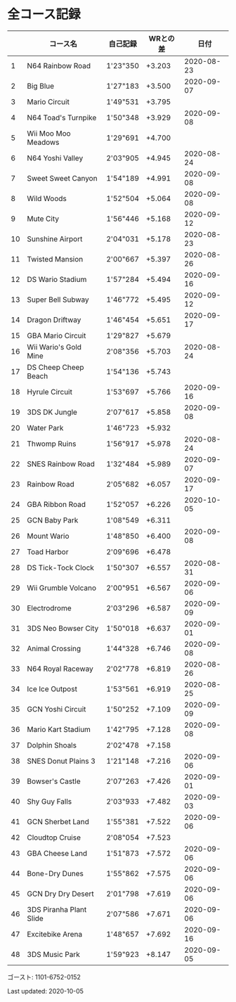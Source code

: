 # 全コース記録

||コース名|自己記録|WRとの差|日付
|--|--|--|--|--|
|1|N64 Rainbow Road|1'23"350|+3.203|2020-08-23|
|2|Big Blue|1'27"183|+3.500|2020-09-07|
|3|Mario Circuit|1'49"531|+3.795||
|4|N64 Toad's Turnpike|1'50"348|+3.929|2020-09-08|
|5|Wii Moo Moo Meadows|1'29"691|+4.700||
|6|N64 Yoshi Valley|2'03"905|+4.945|2020-08-24|
|7|Sweet Sweet Canyon|1'54"189|+4.991|2020-09-08|
|8|Wild Woods|1'52"504|+5.064|2020-09-08|
|9|Mute City|1'56"446|+5.168|2020-09-12|
|10|Sunshine Airport|2'04"031|+5.178|2020-08-23|
|11|Twisted Mansion|2'00"667|+5.397|2020-08-26|
|12|DS Wario Stadium|1'57"284|+5.494|2020-09-16|
|13|Super Bell Subway|1'46"772|+5.495|2020-09-12|
|14|Dragon Driftway|1'46"454|+5.651|2020-09-17|
|15|GBA Mario Circuit|1'29"827|+5.679||
|16|Wii Wario's Gold Mine|2'08"356|+5.703|2020-08-24|
|17|DS Cheep Cheep Beach|1'54"136|+5.743||
|18|Hyrule Circuit|1'53"697|+5.766|2020-09-16|
|19|3DS DK Jungle|2'07"617|+5.858|2020-09-08|
|20|Water Park|1'46"723|+5.932||
|21|Thwomp Ruins|1'56"917|+5.978|2020-08-24|
|22|SNES Rainbow Road|1'32"484|+5.989|2020-09-07|
|23|Rainbow Road|2'05"682|+6.057|2020-09-17|
|24|GBA Ribbon Road|1'52"057|+6.226|2020-10-05|
|25|GCN Baby Park|1'08"549|+6.311||
|26|Mount Wario|1'48"850|+6.400|2020-09-08|
|27|Toad Harbor|2'09"696|+6.478||
|28|DS Tick-Tock Clock|1'50"307|+6.557|2020-08-31|
|29|Wii Grumble Volcano|2'00"951|+6.567|2020-09-06|
|30|Electrodrome|2'03"296|+6.587|2020-09-09|
|31|3DS Neo Bowser City|1'50"018|+6.637|2020-09-01|
|32|Animal Crossing|1'44"328|+6.746|2020-09-08|
|33|N64 Royal Raceway|2'02"778|+6.819|2020-08-26|
|34|Ice Ice Outpost|1'53"561|+6.919|2020-08-25|
|35|GCN Yoshi Circuit|1'50"252|+7.109|2020-09-09|
|36|Mario Kart Stadium|1'42"795|+7.128|2020-09-08|
|37|Dolphin Shoals|2'02"478|+7.158||
|38|SNES Donut Plains 3|1'21"148|+7.216|2020-09-06|
|39|Bowser's Castle|2'07"263|+7.426|2020-09-01|
|40|Shy Guy Falls|2'03"933|+7.482|2020-09-03|
|41|GCN Sherbet Land|1'55"381|+7.522|2020-09-06|
|42|Cloudtop Cruise|2'08"054|+7.523||
|43|GBA Cheese Land|1'51"873|+7.572|2020-09-06|
|44|Bone-Dry Dunes|1'55"862|+7.575|2020-09-06|
|45|GCN Dry Dry Desert|2'01"798|+7.619|2020-09-06|
|46|3DS Piranha Plant Slide|2'07"586|+7.671|2020-09-06|
|47|Excitebike Arena|1'48"657|+7.692|2020-09-16|
|48|3DS Music Park|1'59"923|+8.147|2020-09-05|

ゴースト: 1101-6752-0152

Last updated: 2020-10-05

